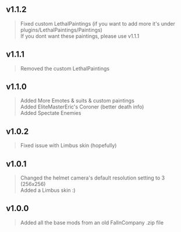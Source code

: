 ## v1.1.2
> Fixed custom LethalPaintings (if you want to add more it's under plugins/LethalPaintings/Paintings)\
>If you dont want these paintings, please use v1.1.1

## v1.1.1
> Removed the custom LethalPaintings

## v1.1.0
> Added More Emotes & suits & custom paintings\
> Added EliteMasterEric's Coroner (better death info)\
> Added Spectate Enemies

## v1.0.2
> Fixed issue with Limbus skin (hopefully)

## v1.0.1
> Changed the helmet camera's default resolution setting to 3 (256x256)\
Added a Limbus skin :)

## v1.0.0
> Added all the base mods from an old FallnCompany .zip file